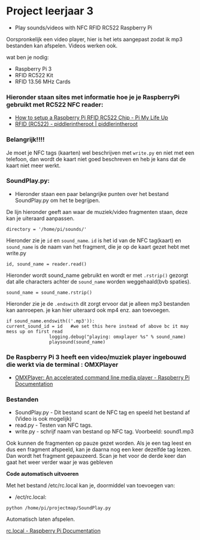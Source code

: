 # Project leerjaar 3

* Play sounds/videos with NFC RFID RC522 Raspberry Pi

Oorspronkelijk een video player, hier is het iets aangepast zodat ik mp3 bestanden kan afspelen.
Videos werken ook.


wat ben je nodig:

* Raspberry Pi 3
* RFID RC522 Kit
* RFID 13.56 MHz Cards

### Hieronder staan sites met informatie hoe je je RaspberryPi gebruikt met RC522 NFC reader: 
* [How to setup a Raspberry Pi RFID RC522 Chip - Pi My Life Up](https://pimylifeup.com/raspberry-pi-rfid-rc522/)
* [RFID (RC522) - piddlerintheroot |  piddlerintheroot](https://www.piddlerintheroot.com/rfid-rc522-raspberry-pi/)
### Belangrijk!!!!
Je moet je NFC tags (kaarten) wel beschrijven met ```write.py``` en niet met een telefoon, dan wordt de kaart niet goed beschreven en heb je kans dat de kaart niet meer werkt.

### SoundPlay.py:
* Hieronder staan een paar belangrijke punten over het bestand SoundPlay.py om het te begrijpen.

De lijn hieronder geeft aan waar de muziek/video fragmenten staan, deze kan je uiteraard aanpassen.
```
directory = '/home/pi/sounds/'
```
Hieronder zie je ```id``` en ``` sound_name ```. ```id``` is het id van de NFC tag(kaart) en ```sound_name``` is de naam van het fragment, die je op de kaart gezet hebt met write.py
```
id, sound_name = reader.read()
```
Hieronder wordt sound_name gebruikt en wordt er met ```.rstrip()``` gezorgt dat alle characters achter de ```sound_name``` worden weggehaald(bvb spaties).
```
sound_name = sound_name.rstrip()
```
Hieronder zie je de ```.endswith``` dit zorgt ervoor dat je alleen mp3 bestanden kan aanroepen. je kan hier uiteraard ook mp4 enz. aan toevoegen.
```			
if sound_name.endswith(('.mp3')):
current_sound_id = id 	#we set this here instead of above bc it may mess up on first read
				logging.debug("playing: omxplayer %s" % sound_name)
				playsound(sound_name) 
```
### De Raspberry Pi 3 heeft een video/muziek player ingebouwd die werkt via de terminal : OMXPlayer
* [OMXPlayer: An accelerated command line media player - Raspberry Pi Documentation](https://www.raspberrypi.org/documentation/raspbian/applications/omxplayer.md)

### Bestanden
* SoundPlay.py - Dit bestand scant de NFC tag en speeld het bestand af (Video is ook mogelijk)
* read.py - Testen van NFC tags.
* write.py - schrijf naam van bestand op NFC tag. Voorbeeld: sound1.mp3

Ook kunnen de fragmenten op pauze gezet worden. Als je een tag leest en dus een fragment afspeeld, kan je daarna nog een keer dezelfde tag lezen. Dan wordt het fragment gepauzeerd. Scan je het voor de derde keer dan gaat het weer verder waar je was gebleven

**Code automatisch uitvoeren**

Met het bestand /etc/rc.local kan je, doormiddel van toevoegen van:
* /ect/rc.local:
```
python /home/pi/projectmap/SoundPlay.py
```
Automatisch laten afspelen.

[rc.local - Raspberry Pi Documentation](https://www.raspberrypi.org/documentation/linux/usage/rc-local.md)

